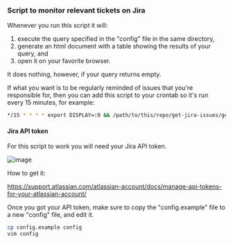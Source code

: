 ### Script to monitor relevant tickets on Jira

Whenever you run this script it will:
1. execute the query specified in the "config" file in the same directory, 
2. generate an html document with a table showing the results of your query, and
3. open it on your favorite browser.

It does nothing, however, if your query returns empty. 

If what you want is to be regularly reminded of issues that you're responsible for, 
then you can add this script to your crontab so it's run every 15 minutes, for example:
```bash
*/15 * * * * export DISPLAY=:0 && /path/to/this/repo/get-jira-issues/get-jira-issues.sh
```

#### Jira API token
For this script to work you will need your Jira API token. 

![image](https://user-images.githubusercontent.com/87875608/128429786-920c135a-af0e-43e7-9b64-bfd8bdbecd3e.png)

How to get it:

https://support.atlassian.com/atlassian-account/docs/manage-api-tokens-for-your-atlassian-account/

Once you got your API token, make sure to copy the "config.example" file to a new "config" file, and edit it.
```bash
cp config.example config
vim config
```

